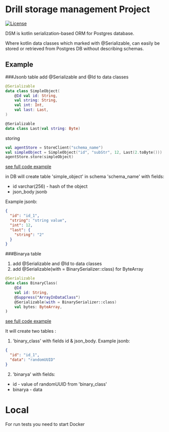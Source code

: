 # Drill storage management Project 
 [![License](https://camo.githubusercontent.com/8e7da7b6b632d5ef4bce9a550a5d5cfe400ca1fe/68747470733a2f2f696d672e736869656c64732e696f2f62616467652f6c6963656e73652d4170616368652532304c6963656e7365253230322e302d626c75652e7376673f7374796c653d666c6174)](http://www.apache.org/licenses/LICENSE-2.0)

DSM is kotlin serialization-based ORM for Postgres database.

Where kotlin data classes which marked with @Serializable, can easily be stored or retrieved from 
Postgres DB without describing schemas.

## Example
###Jsonb table
add @Serializable and @Id to data classes
```kotlin
@Serializable
data class SimpleObject(
    @Id val id: String,
    val string: String,
    val int: Int,
    val last: Last,
)

@Serializable
data class Last(val string: Byte)
```
storing
```kotlin
val agentStore = StoreClient("schema_name")
val simpleObject = SimpleObject("id", "subStr", 12, Last(2.toByte()))
agentStore.store(simpleObject)
```
[see full code example](src/test/kotlin/DsmCoreTest.kt)

in DB will create table 'simple_object' in schema 'schema_name' with fields:
- id varchar(256) - hash of the object
- json_body jsonb

Example jsonb:

```json
{
  "id": "id_1",
  "string": "string value",
  "int": 12,
  "last": {
    "string": "2"
  }
}
```

###Binarya table
1) add @Serializable and @Id to data classes
2) add @Serializable(with = BinarySerializer::class) for ByteArray
```kotlin
@Serializable
data class BinaryClass(
    @Id
    val id: String,
    @Suppress("ArrayInDataClass")
    @Serializable(with = BinarySerializer::class)
    val bytes: ByteArray,
)
```
[see full code example](src/test/kotlin/BinaryTest.kt)

It will create two tables :
1) 'binary_class' with fields id & json_body. Example jsonb:
```json
{
  "id": "id_1",
  "data": "randomUUID"
}
```
2) 'binarya' with fields:
- id - value of randomUUID from 'binary_class'
- binarya - data

# Local
For run tests you need to start Docker 
